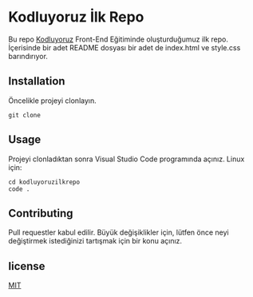 # Kodluyoruz İlk Repo
Bu repo [Kodluyoruz]() Front-End Eğitiminde oluşturduğumuz ilk repo. İçerisinde bir adet README dosyası bir adet de index.html ve style.css barındırıyor.

## Installation
Öncelikle projeyi clonlayın.
```
git clone 
```

## Usage 
Projeyi clonladıktan sonra Visual Studio Code programında açınız.
Linux için: 
```
cd kodluyoruzilkrepo
code .
```

## Contributing 
Pull requestler kabul edilir. Büyük değişiklikler için, lütfen önce neyi değiştirmek istediğinizi tartışmak için bir konu açınız. 

## license 
[MIT]()

